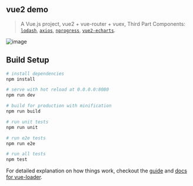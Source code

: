 
## vue2 demo
> A Vue.js project, vue2 + vue-router + vuex,  Third Part Components: [`lodash`](https://github.com/lodash/lodash), [`axios`](https://github.com/mzabriskie/axios), [`nprogress`](https://github.com/rstacruz/nprogress), [`vue2-echarts`](https://www.npmjs.com/package/vue2-echarts).

![image](https://github.com/tmpbook/vue2-demo/blob/master/doc/img/Demo.png)



## Build Setup

``` bash
# install dependencies
npm install

# serve with hot reload at 0.0.0.0:8080
npm run dev

# build for production with minification
npm run build

# run unit tests
npm run unit

# run e2e tests
npm run e2e

# run all tests
npm test
```

For detailed explanation on how things work, checkout the [guide](http://vuejs-templates.github.io/webpack/) and [docs for vue-loader](http://vuejs.github.io/vue-loader).
